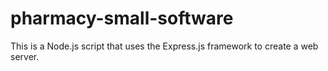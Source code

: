 # pharmacy-small-software
This is a Node.js script that uses the Express.js framework to create a web server.
